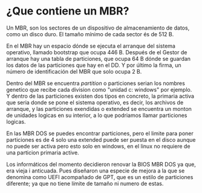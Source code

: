 # ¿Que contiene un MBR?


Un MBR, son los sectores de un dispositivo de almacenamiento
de datos, como un disco duro. El tamaño mínimo de cada sector 
és de 512 B.

En el MBR hay un espacio dónde se ejecuta 
el arranque del sistema operativo, llamado bootstrap que ocupa 446 B.
Después de el Gestor de arranque hay una tabla de particiones, 
que ocupa 64 B dónde se guardan los datos de las particiones que hay en 
el DD. Y por último la firma, un número de identificación del MBR que 
solo ocupa 2 B.


Dentro del MBR se encuentra _partition_ o particiones serian los nombres
genetico que recibe cada division como "unidad c: windows" por ejemplo.
Y dentro de las particiones existen dos tipos en concreto, la primaria
activa que seria donde se pone el sistema operativo, es decir, los 
archivos de arranque, y las particiones exendidas o extended se encuentra 
un monton de unidades logicas en su interior, a lo que podriamos llamar
particiones logicas.


En las MBR DOS se puedes encontrar particiones, pero el limite para 
poner particiones es de 4 solo una extended puede ser puesta en el disco 
aunque no puede ser activa pero esto solo en windows, en el linux 
no requiere de una particion primaria active.


Los informáticos del momento decidieron renovar la BIOS MBR DOS ya que,
era vieja i anticuada. Pues diseñaron una especie de mejora a la que se 
denomina como UEFI acompañado de GPT, que es un estilo de particiones 
diferente; ya que no tiene límite de tamaño ni numero de estas. 



